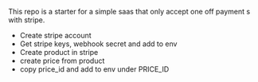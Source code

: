 This repo is a starter for a simple saas that only accept one off payment s with stripe.

- Create stripe account
- Get stripe keys, webhook secret and add to env
- Create product in stripe
- create price from product
- copy price_id and add to env under PRICE_ID

